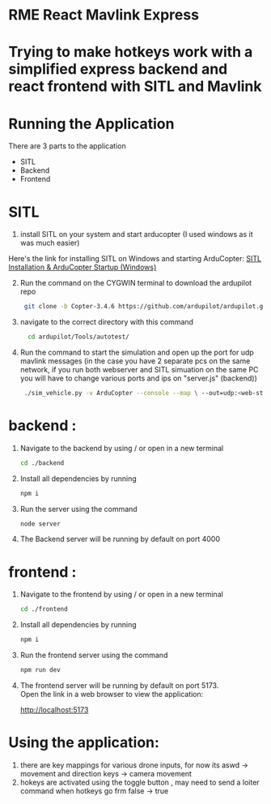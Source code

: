 # RME React Mavlink Express

# Trying to make hotkeys work with a simplified express backend and react frontend with SITL and Mavlink

# Running the Application

There are 3 parts to the application

* SITL
* Backend
* Frontend

# SITL 
1. install SITL on your system and start arducopter
(I used windows as it was much easier)

Here's the link for installing SITL on Windows and starting ArduCopter:
[SITL Installation & ArduCopter Startup (Windows)](https://youtu.be/dkaakbmZvZ4?si=JvpBkwedYy4q2epf)



2. Run the command on the CYGWIN terminal to download the ardupilot repo

    ```bash
     git clone -b Copter-3.4.6 https://github.com/ardupilot/ardupilot.git
     ```
    
3. navigate to the correct directory with this command

    ```bash
      cd ardupilot/Tools/autotest/
     ```

    
4. Run the command to start the simulation and open up the port for udp mavlink messages (in the case you have 2 separate pcs on the same network, if you run both webserver and SITL simuation on the same PC you will have to change various ports and ips on "server.js" (backend))
  
    ```bash
     ./sim_vehicle.py -v ArduCopter --console --map \ --out=udp:<web-stack-pc-ip>:14550 \ --out=udp:<SITL-pc-ip>:14551
     ```

     

# backend :
1. Navigate to the backend by using / or open in a new terminal
   
   ```bash
   cd ./backend
   ```
   
2. Install all dependencies by running
   
   ```bash
   npm i 
   ```
   
3. Run the server using the command

   ```bash
   node server
   ```
4. The Backend server will be running by default on port 4000

# frontend :
1. Navigate to the frontend by using / or open in a new terminal
   
   ```bash
   cd ./frontend
   ```
   
2. Install all dependencies by running
   
   ```bash
   npm i 
   ```
   
3. Run the frontend server using the command

   ```bash
   npm run dev
   ```

4. The frontend server will be running by default on port 5173.  
   Open the link in a web browser to view the application:  

   [http://localhost:5173](http://localhost:5173)

# Using the application: 

1. there are key mappings for various drone inputs, for now its aswd -> movement and direction keys -> camera movement
2. hokeys are activated using the toggle button  , may need to send a loiter command when hotkeys go frm  false -> true
   





